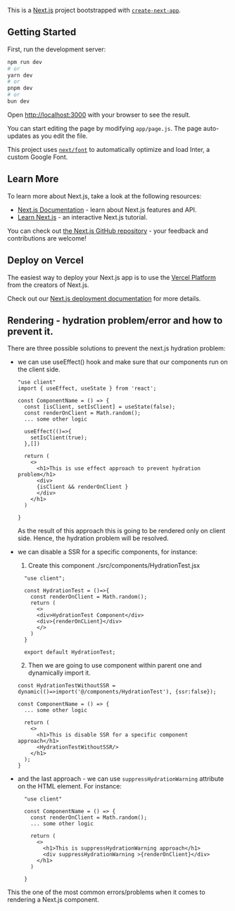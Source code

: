 This is a [Next.js](https://nextjs.org/) project bootstrapped with [`create-next-app`](https://github.com/vercel/next.js/tree/canary/packages/create-next-app).

## Getting Started

First, run the development server:

```bash
npm run dev
# or
yarn dev
# or
pnpm dev
# or
bun dev
```

Open [http://localhost:3000](http://localhost:3000) with your browser to see the result.

You can start editing the page by modifying `app/page.js`. The page auto-updates as you edit the file.

This project uses [`next/font`](https://nextjs.org/docs/basic-features/font-optimization) to automatically optimize and load Inter, a custom Google Font.

## Learn More

To learn more about Next.js, take a look at the following resources:

- [Next.js Documentation](https://nextjs.org/docs) - learn about Next.js features and API.
- [Learn Next.js](https://nextjs.org/learn) - an interactive Next.js tutorial.

You can check out [the Next.js GitHub repository](https://github.com/vercel/next.js/) - your feedback and contributions are welcome!

## Deploy on Vercel

The easiest way to deploy your Next.js app is to use the [Vercel Platform](https://vercel.com/new?utm_medium=default-template&filter=next.js&utm_source=create-next-app&utm_campaign=create-next-app-readme) from the creators of Next.js.

Check out our [Next.js deployment documentation](https://nextjs.org/docs/deployment) for more details.

## Rendering - hydration problem/error and how to prevent it.

There are three possible solutions to prevent the next.js hydration problem:

- we can use useEffect() hook and make sure that our components run on the client side.

  ```
  "use client"
  import { useEffect, useState } from 'react';

  const ComponentName = () => {
    const [isClient, setIsClient] = useState(false);
    const renderOnClient = Math.random();
    ... some other logic

    useEffect(()=>{
      setIsClient(true);
    },[])

    return (
      <>
        <h1>This is use effect approach to prevent hydration problem</h1>
        <div>
        {isClient && renderOnClient }
        </div>
      </h1>
    )

  }

  ```

  As the result of this approach this is going to be rendered only on client side. Hence, the hydration
  problem will be resolved.

- we can disable a SSR for a specific components, for instance:

  1. Create this component ./src/components/HydrationTest.jsx

  ```
    "use client";

    const HydrationTest = ()=>{
      const renderOnClient = Math.random();
      return (
        <>
        <div>HydrationTest Component</div>
        <div>{renderOnCLient}</div>
        </>
      )
    }

    export default HydrationTest;

  ```

  2. Then we are going to use <HydrationTest/> component within parent one and dynamically import it.

  ```
  const HydrationTestWithoutSSR = dynamic(()=>import('@/components/HydrationTest'), {ssr:false});

  const ComponentName = () => {
    ... some other logic

    return (
      <>
        <h1>This is disable SSR for a specific component approach</h1>
        <HydrationTestWithoutSSR/>
      </h1>
    );
  }
  ```

- and the last approach - we can use `suppressHydrationWarning` attribute on the HTML element. For instance:

  ```
    "use client"

    const ComponentName = () => {
      const renderOnClient = Math.random();
      ... some other logic

      return (
        <>
          <h1>This is suppressHydrationWarning approach</h1>
          <div suppressHydrationWarning >{renderOnClient}</div>
        </h1>
      )

    }

  ```

This the one of the most common errors/problems when it comes to rendering a Next.js component.

